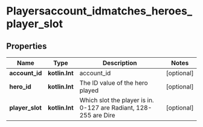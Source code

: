 
# Playersaccount_idmatches_heroes_player_slot

## Properties
Name | Type | Description | Notes
------------ | ------------- | ------------- | -------------
**account_id** | **kotlin.Int** | account_id |  [optional]
**hero_id** | **kotlin.Int** | The ID value of the hero played |  [optional]
**player_slot** | **kotlin.Int** | Which slot the player is in. 0-127 are Radiant, 128-255 are Dire |  [optional]



